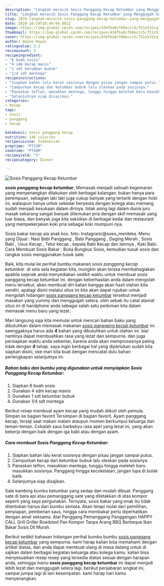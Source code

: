 ```yaml
---
description: "Langkah meracik Sosis Panggang Kecap Ketumbar yang Menggugah Selera"
title: "Langkah meracik Sosis Panggang Kecap Ketumbar yang Menggugah Selera"
slug: 2876-langkah-meracik-sosis-panggang-kecap-ketumbar-yang-menggugah-selera
date: 2020-10-19T10:49:04.081Z
image: https://img-global.cpcdn.com/recipes/434fba0cf68eccc5/751x532cq70/sosis-panggang-kecap-ketumbar-foto-resep-utama.jpg
thumbnail: https://img-global.cpcdn.com/recipes/434fba0cf68eccc5/751x532cq70/sosis-panggang-kecap-ketumbar-foto-resep-utama.jpg
cover: https://img-global.cpcdn.com/recipes/434fba0cf68eccc5/751x532cq70/sosis-panggang-kecap-ketumbar-foto-resep-utama.jpg
author: Wayne Reyes
ratingvalue: 3.2
reviewcount: 3
recipeingredient:
- "6 buah sosis"
- "4 sdm kecap manis"
- "1 sdt ketumbar bubuk"
- "1/4 sdt mentega"
recipeinstructions:
- "Siapkan bahan lalu kerat sosisnya dengan pisau jangan sampai putus."
- "Campurkan kecap dan ketumbar bubuk lalu oleskan pada sosisnya."
- "Panaskan teflon, masukkan mentega, tunggu hingga meleleh baru masukkan sosisnya. Panggang hingga kecokelatan, jangan lupa di bolak balik."
- "Selanjutnya siap disajikan."
categories:
- Resep
tags:
- sosis
- panggang
- kecap

katakunci: sosis panggang kecap 
nutrition: 148 calories
recipecuisine: Indonesian
preptime: "PT13M"
cooktime: "PT40M"
recipeyield: "3"
recipecategory: Dinner

---
```



![Sosis Panggang Kecap Ketumbar](https://img-global.cpcdn.com/recipes/434fba0cf68eccc5/751x532cq70/sosis-panggang-kecap-ketumbar-foto-resep-utama.jpg)

<b><i>sosis panggang kecap ketumbar</i></b>, Memasak menjadi sebuah kegemaran yang menyenangkan dilakukan oleh berbagai kalangan. bukan hanya para perempuan, sebagian laki laki juga cukup banyak yang tertarik dengan hobi ini. walaupun hanya untuk sekedar berpesta dengan kolega atau memang sudah menjadi kesukaan dalam dirinya. tidak asing lagi dalam dunia juru masak sekarang sangat banyak ditemukan pria dengan skill memasak yang luar biasa, dan banyak juga kita saksikan di berbagai kedai dan restaurant yang mempekerjakan koki pria sebagai koki mumpuni nya.

Sosis bakar kecap ala anak kos. foto: Instagram/@soes_merdeka. Menu yang Dijual : Nasi Babi Panggang , Babi Panggang , Daging Merah , Sosis Babi , Usus Kecap , Telur kecap , kepala Babi Kecap dan lainnya , Kaki Babi. Cara Membuat Sosis Bakar : Buka Bungkus Sosis, kemudian tusuk sosis dan rangkai sosis menggunakan tusuk sate.

Baik, kita mulai ke perihal bumbu makanan <i>sosis panggang kecap ketumbar</i>. di sela sela kegiatan kita, mungkin akan terasa membahagiakan apabila sejenak anda menyediakan sedikit waktu untuk membuat sosis panggang kecap ketumbar ini. dengan keberhasilan anda dalam mengolah menu tersebut, akan membuat diri kalian bangga akan hasil olahan kita sendiri. apalagi disini melalui situs ini kita akan dapat rujukan untuk mengolah hidangan <u>sosis panggang kecap ketumbar</u> tersebut menjadi masakan yang yummy dan menggugah selera, oleh sebab itu catat alamat situs ini di handphone anda sebagai salah satu pedoman kita dalam memasak menu baru yang lezat.


Mari langsung saja kita memulai untuk mencari bahan baku yang dibutuhkan dalam memasak makanan <u><i>sosis panggang kecap ketumbar</i></u> ini. seenggaknya harus ada <b>4</b> bahan yang dibutuhkan untuk olahan ini. biar nantinya dapat membuahkan rasa yang lezat dan sempurna. dan juga persiapkan waktu anda sebentar, karena anda akan memprosesnya paling tidak dengan <b>4</b> tahap. saya ingin berbagai hal yang diperlukan sudah kita siapkan disini, oke mari kita buat dengan mencatat dulu bahan perlengkapan selanjutnya ini.

<!--inarticleads1-->

##### Bahan baku dan bumbu yang digunakan untuk menyiapkan Sosis Panggang Kecap Ketumbar:

1. Siapkan 6 buah sosis
1. Gunakan 4 sdm kecap manis
1. Gunakan 1 sdt ketumbar bubuk
1. Gunakan 1/4 sdt mentega


Berikut resep membuat ayam kecap yang mudah diikuti oleh pemula. Simpan ke bagian favorit Tersimpan di bagian favorit. Ayam panggang kecap, tersaji saat makan malam ataupun momen berkumpul keluarga dan teman-teman. Cobalah saus barbekyu rasa apel yang lezat ini, yang akan bekerja dengan baik dengan iga babi atau dengan ayam. 

<!--inarticleads2-->

##### Cara membuat Sosis Panggang Kecap Ketumbar:

1. Siapkan bahan lalu kerat sosisnya dengan pisau jangan sampai putus.
1. Campurkan kecap dan ketumbar bubuk lalu oleskan pada sosisnya.
1. Panaskan teflon, masukkan mentega, tunggu hingga meleleh baru masukkan sosisnya. Panggang hingga kecokelatan, jangan lupa di bolak balik.
1. Selanjutnya siap disajikan.


Sate kambing bumbu ketumbar yang sedap dan mudah dibuat. Panggang sate di bara api atau pemanggang sate yang diletakkan di atas kompor seperti yang saya pergunakan. Ternyata, sosis bakar yang enak itu tidak ditentukan hanya dari bumbu semata. Akan tetapi mulai dari pemilihan, penyiapan, pemberian saus, hingga cara membakar perlu diperhatikan dengan amat seksama. Alat Panggang Pemanggang Panggangan HAPPY CALL Grill Griller Roadsted Pan Kompor Tanpa Arang BBQ Barbeque Ikan Bakar Sosis Dll Murah. 

Berikut sedikit bahasan hidangan perihal bumbu bumbu <u>sosis panggang kecap ketumbar</u> yang sempurna. kami harap kalian bisa memahami dengan artikel diatas, dan anda dapat membuat ulang di masa datang untuk di sajikan dalam berbagai kegiatan keluarga atau kolega kamu. kalian bisa menyesuaikan resep resep yang tersedia diatas sesuai dengan harapan anda, sehingga menu <b>sosis panggang kecap ketumbar</b> ini dapat menjadi lebih lezat dan menggugah selera lagi. berikut penjabaran singkat ini, sampai jumpa lagi di lain kesempatan. kami harap hari kamu menyenangkan.
